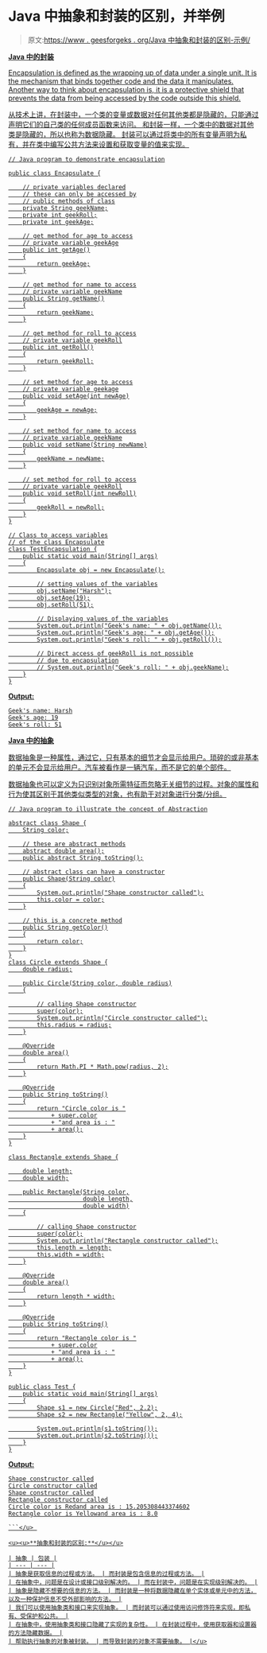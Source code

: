 # Java 中抽象和封装的区别，并举例

> 原文:[https://www . geesforgeks . org/Java 中抽象和封装的区别-示例/](https://www.geeksforgeeks.org/difference-between-abstraction-and-encapsulation-in-java-with-examples/)

<u>**[Java 中的封装](https://www.geeksforgeeks.org/encapsulation-in-java/)**</u>

 <u>Encapsulation is defined as the wrapping up of data under a single unit. It is the mechanism that binds together code and the data it manipulates. Another way to think about encapsulation is, it is a protective shield that prevents the data from being accessed by the code outside this shield.

从技术上讲，在封装中，一个类的变量或数据对任何其他类都是隐藏的，只能通过声明它们的自己类的任何成员函数来访问。
和封装一样，一个类中的数据对其他类是隐藏的，所以也称为数据隐藏。
封装可以通过将类中的所有变量声明为私有，并在类中编写公共方法来设置和获取变量的值来实现。

```
// Java program to demonstrate encapsulation

public class Encapsulate {

    // private variables declared
    // these can only be accessed by
    // public methods of class
    private String geekName;
    private int geekRoll;
    private int geekAge;

    // get method for age to access
    // private variable geekAge
    public int getAge()
    {
        return geekAge;
    }

    // get method for name to access
    // private variable geekName
    public String getName()
    {
        return geekName;
    }

    // get method for roll to access
    // private variable geekRoll
    public int getRoll()
    {
        return geekRoll;
    }

    // set method for age to access
    // private variable geekage
    public void setAge(int newAge)
    {
        geekAge = newAge;
    }

    // set method for name to access
    // private variable geekName
    public void setName(String newName)
    {
        geekName = newName;
    }

    // set method for roll to access
    // private variable geekRoll
    public void setRoll(int newRoll)
    {
        geekRoll = newRoll;
    }
}

// Class to access variables
// of the class Encapsulate
class TestEncapsulation {
    public static void main(String[] args)
    {
        Encapsulate obj = new Encapsulate();

        // setting values of the variables
        obj.setName("Harsh");
        obj.setAge(19);
        obj.setRoll(51);

        // Displaying values of the variables
        System.out.println("Geek's name: " + obj.getName());
        System.out.println("Geek's age: " + obj.getAge());
        System.out.println("Geek's roll: " + obj.getRoll());

        // Direct access of geekRoll is not possible
        // due to encapsulation
        // System.out.println("Geek's roll: " + obj.geekName);
    }
}
```

**Output:**

```
Geek's name: Harsh
Geek's age: 19
Geek's roll: 51

```

<u>**[Java 中的抽象](https://www.geeksforgeeks.org/abstraction-in-java-2/)**</u>

<u>数据抽象是一种属性，通过它，只有基本的细节才会显示给用户。琐碎的或非基本的单元不会显示给用户。汽车被看作是一辆汽车，而不是它的单个部件。</u>

<u>数据抽象也可以定义为只识别对象所需特征而忽略无关细节的过程。对象的属性和行为使其区别于其他类似类型的对象，也有助于对对象进行分类/分组。</u>

```
// Java program to illustrate the concept of Abstraction

abstract class Shape {
    String color;

    // these are abstract methods
    abstract double area();
    public abstract String toString();

    // abstract class can have a constructor
    public Shape(String color)
    {
        System.out.println("Shape constructor called");
        this.color = color;
    }

    // this is a concrete method
    public String getColor()
    {
        return color;
    }
}
class Circle extends Shape {
    double radius;

    public Circle(String color, double radius)
    {

        // calling Shape constructor
        super(color);
        System.out.println("Circle constructor called");
        this.radius = radius;
    }

    @Override
    double area()
    {
        return Math.PI * Math.pow(radius, 2);
    }

    @Override
    public String toString()
    {
        return "Circle color is "
            + super.color
            + "and area is : "
            + area();
    }
}

class Rectangle extends Shape {

    double length;
    double width;

    public Rectangle(String color,
                     double length,
                     double width)
    {

        // calling Shape constructor
        super(color);
        System.out.println("Rectangle constructor called");
        this.length = length;
        this.width = width;
    }

    @Override
    double area()
    {
        return length * width;
    }

    @Override
    public String toString()
    {
        return "Rectangle color is "
            + super.color
            + "and area is : "
            + area();
    }
}

public class Test {
    public static void main(String[] args)
    {
        Shape s1 = new Circle("Red", 2.2);
        Shape s2 = new Rectangle("Yellow", 2, 4);

        System.out.println(s1.toString());
        System.out.println(s2.toString());
    }
}
```

<u>**Output:**

```
Shape constructor called
Circle constructor called
Shape constructor called
Rectangle constructor called
Circle color is Redand area is : 15.205308443374602
Rectangle color is Yellowand area is : 8.0

```</u> 

<u><u>**抽象和封装的区别:**</u></u>

| 抽象 | 包装 |
| --- | --- |
| 抽象是获取信息的过程或方法。 | 而封装是包含信息的过程或方法。 |
| 在抽象中，问题是在设计或接口级别解决的。 | 而在封装中，问题是在实现级别解决的。 |
| 抽象是隐藏不想要的信息的方法。 | 而封装是一种将数据隐藏在单个实体或单元中的方法，以及一种保护信息不受外部影响的方法。 |
| 我们可以使用抽象类和接口来实现抽象。 | 而封装可以通过使用访问修饰符来实现，即私有、受保护和公共。 |
| 在抽象中，使用抽象类和接口隐藏了实现的复杂性。 | 在封装过程中，使用获取器和设置器的方法隐藏数据。 |
| 帮助执行抽象的对象被封装。 | 而导致封装的对象不需要抽象。 |</u>
